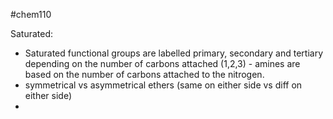 #chem110 

Saturated:
- Saturated functional groups are labelled primary, secondary and tertiary depending on the number of carbons attached (1,2,3) - amines are based on the number of carbons attached to the nitrogen.
- symmetrical vs asymmetrical ethers (same on either side vs diff on either side)
- 